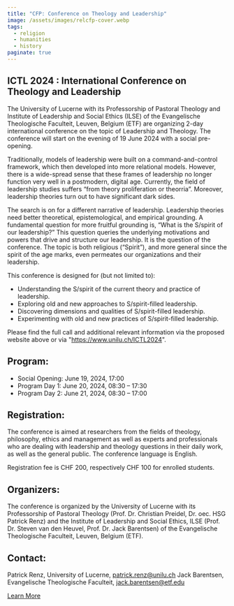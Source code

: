 ```yaml
---
title: "CFP: Conference on Theology and Leadership"
image: /assets/images/relcfp-cover.webp
tags:
  - religion
  - humanities
  - history
paginate: true   
---
```

## ICTL 2024 : International Conference on Theology and Leadership

The University of Lucerne with its Professorship of Pastoral Theology and Institute of Leadership and Social Ethics (ILSE) of the Evangelische Theologische Faculteit, Leuven, Belgium (ETF) are organizing 2-day international conference on the topic of Leadership and Theology. The conference will start on the evening of 19 June 2024 with a social pre-opening.

Traditionally, models of leadership were built on a command-and-control framework, which then developed into more relational models. However, there is a wide-spread sense that these frames of leadership no longer function very well in a postmodern, digital age. Currently, the field of leadership studies suffers “from theory proliferation or theorria”. Moreover, leadership theories turn out to have significant dark sides.

The search is on for a different narrative of leadership. Leadership theories need better theoretical, epistemological, and empirical grounding. A fundamental question for more fruitful grounding is, “What is the S/spirit of our leadership?” This question queries the underlying motivations and powers that drive and structure our leadership. It is the question of the conference. The topic is both religious (“Spirit”), and more general since the spirit of the age marks, even permeates our organizations and their leadership.

This conference is designed for (but not limited to):

*  Understanding the S/spirit of the current theory and practice of leadership.
*  Exploring old and new approaches to S/spirit-filled leadership.
*  Discovering dimensions and qualities of S/spirit-filled leadership.
*  Experimenting with old and new practices of S/spirit-filled leadership.

Please find the full call and additional relevant information via the proposed website above or via "https://www.unilu.ch/ICTL2024".

## Program:
- Social Opening: June 19, 2024, 17:00
- Program Day 1: June 20, 2024, 08:30 – 17:30
- Program Day 2: June 21, 2024, 08:30 – 17:00

## Registration:
The conference is aimed at researchers from the fields of theology, philosophy, ethics and management as well as experts and professionals who are dealing with leadership and theology questions in their daily work, as well as the general public.
The conference language is English.

Registration fee is CHF 200, respectively CHF 100 for enrolled students.

## Organizers:
The conference is organized by the University of Lucerne with its Professorship of Pastoral Theology (Prof. Dr. Christian Preidel, Dr. oec. HSG Patrick Renz) and the Institute of Leadership and Social Ethics, ILSE (Prof. Dr. Steven van den Heuvel, Prof. Dr. Jack Barentsen) of the Evangelische Theologische Faculteit, Leuven, Belgium (ETF).

## Contact:
Patrick Renz, University of Lucerne, patrick.renz@unilu.ch
Jack Barentsen, Evangelische Theologische Faculteit, jack.barentsen@etf.edu

[Learn More](https://www.unilu.ch/ICTL2024)